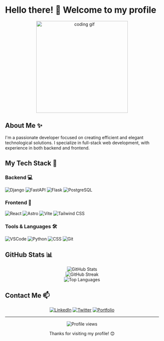 # Hello there! 👋 Welcome to my profile

<div align="center">
  <img src="https://media.giphy.com/media/qgQUggAC3Pfv687qPC/giphy.gif" width="300" alt="coding gif">
</div>

## About Me ✨

I'm a passionate developer focused on creating efficient and elegant technological solutions. I specialize in full-stack web development, with experience in both backend and frontend.

## My Tech Stack 🚀

### Backend 💻
![Django](https://img.shields.io/badge/-Django-092E20?style=flat-square&logo=django&logoColor=white)
![FastAPI](https://img.shields.io/badge/-FastAPI-009688?style=flat-square&logo=fastapi&logoColor=white)
![Flask](https://img.shields.io/badge/-Flask-000000?style=flat-square&logo=flask&logoColor=white)
![PostgreSQL](https://img.shields.io/badge/-PostgreSQL-336791?style=flat-square&logo=postgresql&logoColor=white)

### Frontend 🎨
![React](https://img.shields.io/badge/-React-61DAFB?style=flat-square&logo=react&logoColor=black)
![Astro](https://img.shields.io/badge/-Astro-FF5D01?style=flat-square&logo=astro&logoColor=white)
![Vite](https://img.shields.io/badge/-Vite-646CFF?style=flat-square&logo=vite&logoColor=white)
![Tailwind CSS](https://img.shields.io/badge/-Tailwind_CSS-38B2AC?style=flat-square&logo=tailwind-css&logoColor=white)

### Tools & Languages 🛠️
![VSCode](https://img.shields.io/badge/-VSCode-007ACC?style=flat-square&logo=visual-studio-code&logoColor=white)
![Python](https://img.shields.io/badge/-Python-3776AB?style=flat-square&logo=python&logoColor=white)
![CSS](https://img.shields.io/badge/-CSS-1572B6?style=flat-square&logo=css3&logoColor=white)
![Git](https://img.shields.io/badge/-Git-F05032?style=flat-square&logo=git&logoColor=white)

## GitHub Stats 📊

<div align="center">
  <img src="https://github-readme-stats.vercel.app/api?username=YOUR_GITHUB_USERNAME&show_icons=true&theme=dracula" alt="GitHub Stats" />
</div>

<div align="center">
  <img src="https://github-readme-streak-stats.herokuapp.com/?user=YOUR_GITHUB_USERNAME&theme=dracula" alt="GitHub Streak" />
</div>

<div align="center">
  <img src="https://github-readme-stats.vercel.app/api/top-langs/?username=YOUR_GITHUB_USERNAME&layout=compact&theme=dracula" alt="Top Languages" />
</div>

## Contact Me 📫

<div align="center">
  
[![LinkedIn](https://img.shields.io/badge/-LinkedIn-0077B5?style=for-the-badge&logo=linkedin&logoColor=white)](https://linkedin.com/in/YOUR_LINKEDIN_PROFILE)
[![Twitter](https://img.shields.io/badge/-Twitter-1DA1F2?style=for-the-badge&logo=twitter&logoColor=white)](https://twitter.com/YOUR_TWITTER_PROFILE)
[![Portfolio](https://img.shields.io/badge/-Portfolio-000000?style=for-the-badge&logo=react&logoColor=white)](https://YOUR_WEBSITE)

</div>

---

<div align="center">
  <img src="https://komarev.com/ghpvc/?username=YOUR_GITHUB_USERNAME&color=blueviolet" alt="Profile views" />
  <p>Thanks for visiting my profile! 😊</p>
</div>
